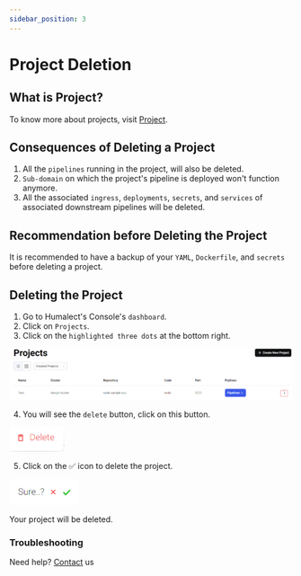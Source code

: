 ```yaml
---
sidebar_position: 3
---
```


# Project Deletion

## What is Project?
To know more about projects, visit [Project](./../../docs/projects/overview).

## Consequences of Deleting a Project

1. All the `pipelines` running in the project, will also be deleted.
2. `Sub-domain` on which the project's pipeline is deployed won't function anymore.
3. All the associated `ingress`, `deployments`, `secrets`, and `services` of associated downstream pipelines will be deleted.

## Recommendation before Deleting the Project
It is recommended to have a backup of your `YAML`, `Dockerfile`, and `secrets` before deleting a project.

## Deleting the Project
1. Go to Humalect's Console's `dashboard`.
2. Click on `Projects`.
3. Click on the `highlighted three dots` at the bottom right.

![delete-project](./../../static/img/delete-project.png)

4. You will see the `delete` button, click on this button.

![delete-button](./../../static/img/delete-button.png)


5. Click on the ✅ icon to delete the project.

![confirm-button](./../../static/img/confirm-button.png)


Your project will be deleted.



### Troubleshooting
Need help? [Contact](./../Contact-us/reach-out-to-us) us

